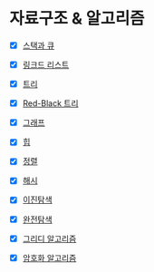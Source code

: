 # 자료구조 & 알고리즘

* [x] [스택과 큐]()

* [x] [링크드 리스트]()

* [x] [트리]()

* [x] [Red-Black 트리]()

* [x] [그래프]()

* [x] [힙]()

* [x] [정렬]()

* [x] [해시]()

* [x] [이진탐색]()

* [x] [완전탐색]()

* [x] [그리디 알고리즘]()

* [x] [암호화 알고리즘]()